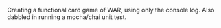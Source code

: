 Creating a functional card game of WAR, using only the console log. Also dabbled in running a mocha/chai unit test.